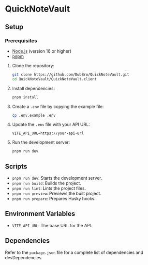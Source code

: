 # QuickNoteVault

## Setup

### Prerequisites

- [Node.js](https://nodejs.org/) (version 16 or higher)
- [pnpm](https://pnpm.io/)

1. Clone the repository:
    ```bash
    git clone https://github.com/DubBro/QuickNoteVault.git
    cd QuickNoteVault/QuickNoteVault.client
    ```

2. Install dependencies:
    ```bash
    pnpm install
    ```

3. Create a `.env` file by copying the example file:
    ```bash
    cp .env.example .env
    ```

4. Update the `.env` file with your API URL:
    ```env
    VITE_API_URL=https://your-api-url
    ```

5. Run the development server:
    ```bash
    pnpm run dev
    ```

## Scripts

- `pnpm run dev`: Starts the development server.
- `pnpm run build`: Builds the project.
- `pnpm run lint`: Lints the project files.
- `pnpm run preview`: Previews the built project.
- `pnpm run prepare`: Prepares Husky hooks.

## Environment Variables

- `VITE_API_URL`: The base URL for the API.

## Dependencies

Refer to the `package.json` file for a complete list of dependencies and devDependencies.
